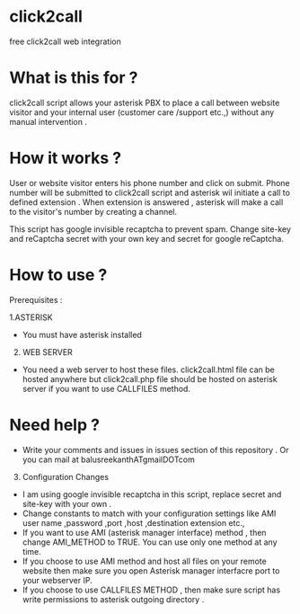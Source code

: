 # click2call
free click2call web integration



# What is this for ?

click2call script allows your asterisk PBX to place a call between website visitor and your internal user (customer care /support etc.,)
without any manual intervention .



# How it works ?

User or website visitor  enters his phone number and click on submit. Phone number will be submitted to click2call script and 
asterisk wil initiate a call to defined extension . When extension is answered , asterisk will make a call to the visitor's number by creating a channel.

This script has google invisible recaptcha to prevent spam. Change site-key and reCaptcha secret with your own key and secret for google reCaptcha.





# How to use ?

Prerequisites :  

1.ASTERISK

- You must have asterisk installed 

2. WEB SERVER

- You need a web server to host these files. click2call.html file can be hosted anywhere but click2call.php file
should be hosted on asterisk server if you want to use CALLFILES method.

# Need help ?

- Write your comments and issues in issues section of this repository . Or you can mail at balusreekanthATgmailDOTcom

3. Configuration Changes

- I am using google invisible recaptcha in this script, replace secret and site-key with your own .
- Change constants to match with your configuration settings like AMI user name ,password ,port ,host ,destination extension etc., 
- If you want to use AMI (asterisk manager interface) method , then change  AMI_METHOD to TRUE. You can use only one method
at any time.
- If you choose to use AMI method and host all files on your remote website then make sure you open Asterisk manager interfacre port to your webserver IP.
- If you  choose to use CALLFILES METHOD , then make sure script has write permissions  to asterisk outgoing directory .
